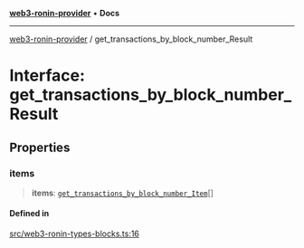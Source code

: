 [**web3-ronin-provider**](../README.md) • **Docs**

***

[web3-ronin-provider](../globals.md) / get\_transactions\_by\_block\_number\_Result

# Interface: get\_transactions\_by\_block\_number\_Result

## Properties

### items

> **items**: [`get_transactions_by_block_number_Item`](get_transactions_by_block_number_Item.md)[]

#### Defined in

[src/web3-ronin-types-blocks.ts:16](https://github.com/chuacw/web3-ronin-provider/blob/56fda69eb1bad2d2fd8f29422ffb14cf65ae3973/src/web3-ronin-types-blocks.ts#L16)
